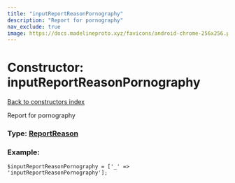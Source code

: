 ```yaml
---
title: "inputReportReasonPornography"
description: "Report for pornography"
nav_exclude: true
image: https://docs.madelineproto.xyz/favicons/android-chrome-256x256.png
---
```

# Constructor: inputReportReasonPornography  
[Back to constructors index](/API_docs/constructors/index.html)



Report for pornography




### Type: [ReportReason](/API_docs/types/ReportReason.html)


### Example:

```
$inputReportReasonPornography = ['_' => 'inputReportReasonPornography'];
```  
